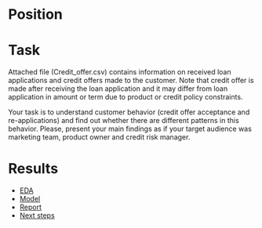 
# Position

# Task
Attached file (Credit_offer.csv) contains information on received loan applications and credit offers made to the customer. 
Note that credit offer is made after receiving the loan application and it may differ from loan application in amount or term due to product 
or credit policy constraints.

Your task is to understand customer behavior (credit offer acceptance and re-applications) and find out whether there are different patterns in this behavior. 
Please, present your main findings as if your target audience was marketing team, product owner and credit risk manager.


# Results
- [EDA](https://github.com/yurywallet/test_assignments/blob/main/cashongo/eda.py)
- [Model](https://github.com/yurywallet/test_assignments/blob/main/cashongo/model.py)
- [Report](https://github.com/yurywallet/test_assignments/blob/main/cashongo/report_eda.pdf)
- [Next steps](https://github.com/yurywallet/test_assignments/blob/main/cashongo/Next%20step.pdf)
